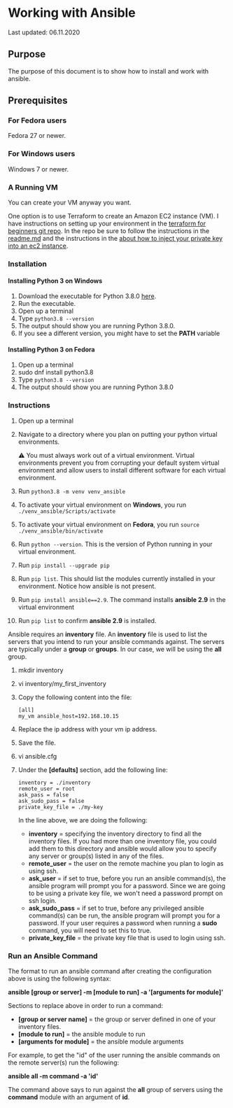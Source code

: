 # Working with Ansible

Last updated: 06.11.2020

## Purpose

The purpose of this document is to show how to install and work with ansible.

## Prerequisites

### For Fedora users

Fedora 27 or newer.

### For Windows users

Windows 7 or newer.

### A Running VM

You can create your VM anyway you want.  

One option is to use Terraform to create an Amazon EC2 instance (VM).
I have instructions on setting up your environment in the
[terraform for beginners git repo](https://github.com/bretmullinix/terraform-for-beginners).
In the repo be sure to follow the instructions in the
[readme.md](https://github.com/bretmullinix/terraform-for-beginners/blob/master/readme.md)
and the instructions in the
[ about how to inject your private key into an ec2 instance](https://github.com/bretmullinix/terraform-for-beginners/tree/master/injecting-your-ssh-key-into-ec2-instance).

### Installation

#### Installing Python 3 on Windows
1. Download the executable for Python 3.8.0
[here](https://www.python.org/ftp/python/3.8.0/python-3.8.0-amd64.exe).
1. Run the executable.
1. Open up a terminal
1. Type `python3.8 --version`
1. The output should show you are running Python 3.8.0.
1. If you see a different version, you might have to set the **PATH** variable

#### Installing Python 3 on Fedora
1. Open up a terminal
4. sudo dnf install python3.8
1. Type `python3.8 --version`
1. The output should show you are running Python 3.8.0

### Instructions

1. Open up a terminal
1. Navigate to a directory where you plan on putting your
python virtual environments.

    :warning: You must always work out of a virtual environment.
    Virtual environments prevent you from corrupting
    your default system virtual environment and allow users to install different
    software for each virtual environment.

1. Run `python3.8 -m venv venv_ansible`
1. To activate your virtual environment on **Windows**, you run
`./venv_ansible/Scripts/activate`
1. To activate your virtual environment on **Fedora**, you run
`source ./venv_ansible/bin/activate`
1. Run `python --version`.  This is the version of Python running in your
virtual environment.
1. Run `pip install --upgrade pip`
1. Run `pip list`.  This should list the modules currently installed in your
environment.  Notice how ansible is not present.
1. Run `pip install ansible==2.9`.  The command installs **ansible 2.9** in the
virtual environment
1. Run `pip list` to confirm **ansible 2.9** is installed.

Ansible requires an **inventory** file.  An **inventory** file is used to
list the servers that you intend to run your ansible commands against.
The servers are typically under a **group** or **groups**.  In our case,
we will be using the **all** group.

1. mkdir inventory
1. vi inventory/my_first_inventory
1. Copy the following content into the file:

    ```
    [all]
    my_vm ansible_host=192.168.10.15
    ```
   
1. Replace the ip address with your vm ip address.
1. Save the file.
1. vi ansible.cfg
1. Under the **[defaults]** section, add the following line:

    ```
    inventory = ./inventory
    remote_user = root
    ask_pass = false 
    ask_sudo_pass = false
    private_key_file = ./my-key
    ```
   
    In the line above, we are doing the following:
    
    - **inventory** = specifying the inventory directory to
    find all the inventory files.  If you had more than one
    inventory file, you could add them to this directory and ansible
    would allow you to specify any server or group(s) listed in any of the files.
    - **remote_user** = the user on the remote machine you
    plan to login as using ssh.
    - **ask_user** = if set to true, before you run an ansible command(s),
    the ansible program will prompt you for a password.  Since we are going to
    be using a private key file, we won't need a password prompt on ssh
    login.
    - **ask_sudo_pass** = if set to true, before any privileged ansible
    command(s) can be run, the ansible program
    will prompt you for a password. If your user requires a
    password when running a **sudo** command, you will need to set this to true.
    - **private_key_file** = the private key file that is used to login using
    ssh.    
    
### Run an Ansible Command

The format to run an ansible command after creating the configuration above
is using the following syntax:

**ansible [group or server] -m [module to run] -a '[arguments for module]'**

Sections to replace above in order to run a command:

- **[group or server name]** = the group or server defined in one of your
inventory files.
- **[module to run]** = the ansible module to run
- **[arguments for module]** = the ansible module arguments

For example, to get the "id" of the user running the ansible commands
on the remote server(s) run the following:

**ansible all -m command -a 'id'**

The command above says to run against the **all** group of servers using
the **command** module with an argument of **id**.



